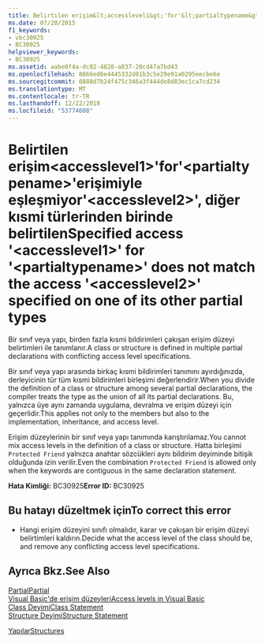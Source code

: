 ```yaml
---
title: Belirtilen erişim&lt;accesslevel1&gt;'for'&lt;partialtypename&gt;'erişimiyle eşleşmiyor'&lt;accesslevel2&gt;', diğer kısmi türlerinden birinde belirtilen
ms.date: 07/20/2015
f1_keywords:
- vbc30925
- BC30925
helpviewer_keywords:
- BC30925
ms.assetid: aabe0f4a-dc02-4828-a837-20cd47a7bd43
ms.openlocfilehash: 8866ed6e4445332d01b3c5e29e91a0295eecbe6e
ms.sourcegitcommit: 0888d7b24f475c346a3f444de8d83ec1ca7cd234
ms.translationtype: MT
ms.contentlocale: tr-TR
ms.lasthandoff: 12/22/2018
ms.locfileid: "53774608"
---
```

# <a name="specified-access-ltaccesslevel1gt-for-ltpartialtypenamegt-does-not-match-the-access-ltaccesslevel2gt-specified-on-one-of-its-other-partial-types"></a><span data-ttu-id="88690-102">Belirtilen erişim&lt;accesslevel1&gt;'for'&lt;partialtypename&gt;'erişimiyle eşleşmiyor'&lt;accesslevel2&gt;', diğer kısmi türlerinden birinde belirtilen</span><span class="sxs-lookup"><span data-stu-id="88690-102">Specified access '&lt;accesslevel1&gt;' for '&lt;partialtypename&gt;' does not match the access '&lt;accesslevel2&gt;' specified on one of its other partial types</span></span>
<span data-ttu-id="88690-103">Bir sınıf veya yapı, birden fazla kısmi bildirimleri çakışan erişim düzeyi belirtimleri ile tanımlanır.</span><span class="sxs-lookup"><span data-stu-id="88690-103">A class or structure is defined in multiple partial declarations with conflicting access level specifications.</span></span>  
  
 <span data-ttu-id="88690-104">Bir sınıf veya yapı arasında birkaç kısmi bildirimleri tanımını ayırdığınızda, derleyicinin tür tüm kısmi bildirimleri birleşimi değerlendirir.</span><span class="sxs-lookup"><span data-stu-id="88690-104">When you divide the definition of a class or structure among several partial declarations, the compiler treats the type as the union of all its partial declarations.</span></span> <span data-ttu-id="88690-105">Bu, yalnızca üye aynı zamanda uygulama, devralma ve erişim düzeyi için geçerlidir.</span><span class="sxs-lookup"><span data-stu-id="88690-105">This applies not only to the members but also to the implementation, inheritance, and access level.</span></span>  
  
 <span data-ttu-id="88690-106">Erişim düzeylerinin bir sınıf veya yapı tanımında karıştırılamaz.</span><span class="sxs-lookup"><span data-stu-id="88690-106">You cannot mix access levels in the definition of a class or structure.</span></span> <span data-ttu-id="88690-107">Hatta birleşimi `Protected Friend` yalnızca anahtar sözcükleri aynı bildirim deyiminde bitişik olduğunda izin verilir.</span><span class="sxs-lookup"><span data-stu-id="88690-107">Even the combination `Protected Friend` is allowed only when the keywords are contiguous in the same declaration statement.</span></span>  
  
 <span data-ttu-id="88690-108">**Hata Kimliği:** BC30925</span><span class="sxs-lookup"><span data-stu-id="88690-108">**Error ID:** BC30925</span></span>  
  
## <a name="to-correct-this-error"></a><span data-ttu-id="88690-109">Bu hatayı düzeltmek için</span><span class="sxs-lookup"><span data-stu-id="88690-109">To correct this error</span></span>  
  
-   <span data-ttu-id="88690-110">Hangi erişim düzeyini sınıfı olmalıdır, karar ve çakışan bir erişim düzeyi belirtimleri kaldırın.</span><span class="sxs-lookup"><span data-stu-id="88690-110">Decide what the access level of the class should be, and remove any conflicting access level specifications.</span></span>  
  
## <a name="see-also"></a><span data-ttu-id="88690-111">Ayrıca Bkz.</span><span class="sxs-lookup"><span data-stu-id="88690-111">See Also</span></span>  
 [<span data-ttu-id="88690-112">Partial</span><span class="sxs-lookup"><span data-stu-id="88690-112">Partial</span></span>](../../visual-basic/language-reference/modifiers/partial.md)  
 [<span data-ttu-id="88690-113">Visual Basic'de erişim düzeyleri</span><span class="sxs-lookup"><span data-stu-id="88690-113">Access levels in Visual Basic</span></span>](../../visual-basic/programming-guide/language-features/declared-elements/access-levels.md)  
 [<span data-ttu-id="88690-114">Class Deyimi</span><span class="sxs-lookup"><span data-stu-id="88690-114">Class Statement</span></span>](../../visual-basic/language-reference/statements/class-statement.md)  
 [<span data-ttu-id="88690-115">Structure Deyimi</span><span class="sxs-lookup"><span data-stu-id="88690-115">Structure Statement</span></span>](../../visual-basic/language-reference/statements/structure-statement.md)  
   
 [<span data-ttu-id="88690-116">Yapılar</span><span class="sxs-lookup"><span data-stu-id="88690-116">Structures</span></span>](../../visual-basic/programming-guide/language-features/data-types/structures.md)
